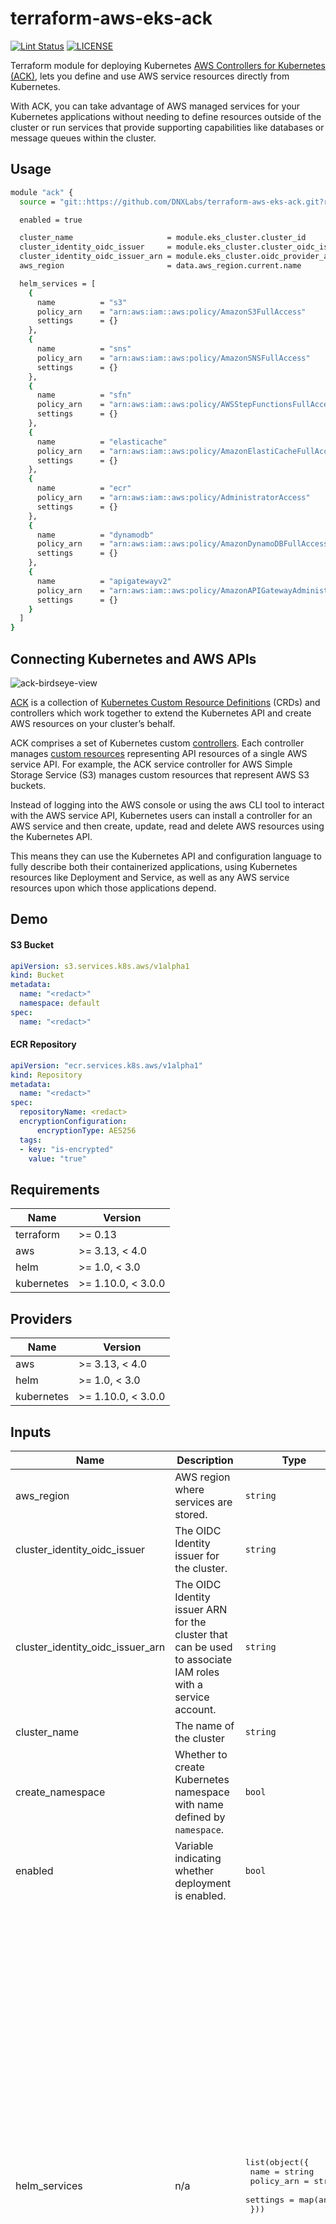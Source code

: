 # terraform-aws-eks-ack

[![Lint Status](https://github.com/DNXLabs/terraform-aws-eks-ack/workflows/Lint/badge.svg)](https://github.com/DNXLabs/terraform-aws-eks-ack/actions)
[![LICENSE](https://img.shields.io/github/license/DNXLabs/terraform-aws-eks-ack)](https://github.com/DNXLabs/terraform-aws-eks-ack/blob/master/LICENSE)


Terraform module for deploying Kubernetes [AWS Controllers for Kubernetes (ACK)](https://aws.github.io/aws-controllers-k8s/), lets you define and use AWS service resources directly from Kubernetes.

With ACK, you can take advantage of AWS managed services for your Kubernetes applications without needing to define resources outside of the cluster or run services that provide supporting capabilities like databases or message queues within the cluster.

## Usage

```bash
module "ack" {
  source = "git::https://github.com/DNXLabs/terraform-aws-eks-ack.git?ref=0.1.1"

  enabled = true

  cluster_name                     = module.eks_cluster.cluster_id
  cluster_identity_oidc_issuer     = module.eks_cluster.cluster_oidc_issuer_url
  cluster_identity_oidc_issuer_arn = module.eks_cluster.oidc_provider_arn
  aws_region                       = data.aws_region.current.name

  helm_services = [
    {
      name          = "s3"
      policy_arn    = "arn:aws:iam::aws:policy/AmazonS3FullAccess"
      settings      = {}
    },
    {
      name          = "sns"
      policy_arn    = "arn:aws:iam::aws:policy/AmazonSNSFullAccess"
      settings      = {}
    },
    {
      name          = "sfn"
      policy_arn    = "arn:aws:iam::aws:policy/AWSStepFunctionsFullAccess"
      settings      = {}
    },
    {
      name          = "elasticache"
      policy_arn    = "arn:aws:iam::aws:policy/AmazonElastiCacheFullAccess"
      settings      = {}
    },
    {
      name          = "ecr"
      policy_arn    = "arn:aws:iam::aws:policy/AdministratorAccess"
      settings      = {}
    },
    {
      name          = "dynamodb"
      policy_arn    = "arn:aws:iam::aws:policy/AmazonDynamoDBFullAccess"
      settings      = {}
    },
    {
      name          = "apigatewayv2"
      policy_arn    = "arn:aws:iam::aws:policy/AmazonAPIGatewayAdministrator"
      settings      = {}
    }
  ]
}
```

## Connecting Kubernetes and AWS APIs

![ack-birdseye-view](./images/ack-birdseye-view.png)

[ACK](https://github.com/aws/aws-controllers-k8s/) is a collection of [Kubernetes Custom Resource Definitions](https://kubernetes.io/docs/concepts/extend-kubernetes/api-extension/custom-resources/) (CRDs) and controllers which work together to extend the Kubernetes API and create AWS resources on your cluster’s behalf.

ACK comprises a set of Kubernetes custom [controllers](https://kubernetes.io/docs/reference/glossary/?fundamental=true#term-controller). Each controller manages [custom resources](https://kubernetes.io/docs/concepts/extend-kubernetes/api-extension/custom-resources/) representing API resources of a single AWS service API. For example, the ACK service controller for AWS Simple Storage Service (S3) manages custom resources that represent AWS S3 buckets.

Instead of logging into the AWS console or using the aws CLI tool to interact with the AWS service API, Kubernetes users can install a controller for an AWS service and then create, update, read and delete AWS resources using the Kubernetes API.

This means they can use the Kubernetes API and configuration language to fully describe both their containerized applications, using Kubernetes resources like Deployment and Service, as well as any AWS service resources upon which those applications depend.

## Demo

#### S3 Bucket

```yaml
apiVersion: s3.services.k8s.aws/v1alpha1
kind: Bucket
metadata:
  name: "<redact>"
  namespace: default
spec:
  name: "<redact>"
```

#### ECR Repository

```yaml
apiVersion: "ecr.services.k8s.aws/v1alpha1"
kind: Repository
metadata:
  name: "<redact>"
spec:
  repositoryName: <redact>
  encryptionConfiguration:
      encryptionType: AES256
  tags:
  - key: "is-encrypted"
    value: "true"
```


<!--- BEGIN_TF_DOCS --->

## Requirements

| Name | Version |
|------|---------|
| terraform | >= 0.13 |
| aws | >= 3.13, < 4.0 |
| helm | >= 1.0, < 3.0 |
| kubernetes | >= 1.10.0, < 3.0.0 |

## Providers

| Name | Version |
|------|---------|
| aws | >= 3.13, < 4.0 |
| helm | >= 1.0, < 3.0 |
| kubernetes | >= 1.10.0, < 3.0.0 |

## Inputs

| Name | Description | Type | Default | Required |
|------|-------------|------|---------|:--------:|
| aws\_region | AWS region where services are stored. | `string` | n/a | yes |
| cluster\_identity\_oidc\_issuer | The OIDC Identity issuer for the cluster. | `string` | n/a | yes |
| cluster\_identity\_oidc\_issuer\_arn | The OIDC Identity issuer ARN for the cluster that can be used to associate IAM roles with a service account. | `string` | n/a | yes |
| cluster\_name | The name of the cluster | `string` | n/a | yes |
| create\_namespace | Whether to create Kubernetes namespace with name defined by `namespace`. | `bool` | `true` | no |
| enabled | Variable indicating whether deployment is enabled. | `bool` | `true` | no |
| helm\_services | n/a | <pre>list(object({<br>    name       = string<br>    policy_arn = string<br>    settings   = map(any)<br>  }))</pre> | <pre>[<br>  {<br>    "name": "s3",<br>    "policy_arn": "arn:aws:iam::aws:policy/AmazonS3FullAccess",<br>    "settings": {}<br>  },<br>  {<br>    "name": "sns",<br>    "policy_arn": "arn:aws:iam::aws:policy/AmazonSNSFullAccess",<br>    "settings": {}<br>  },<br>  {<br>    "name": "sfn",<br>    "policy_arn": "arn:aws:iam::aws:policy/AWSStepFunctionsFullAccess",<br>    "settings": {}<br>  },<br>  {<br>    "name": "elasticache",<br>    "policy_arn": "arn:aws:iam::aws:policy/AmazonElastiCacheFullAccess",<br>    "settings": {}<br>  },<br>  {<br>    "name": "ecr",<br>    "policy_arn": "arn:aws:iam::aws:policy/AdministratorAccess",<br>    "settings": {}<br>  },<br>  {<br>    "name": "dynamodb",<br>    "policy_arn": "arn:aws:iam::aws:policy/AmazonDynamoDBFullAccess",<br>    "settings": {}<br>  },<br>  {<br>    "name": "apigatewayv2",<br>    "policy_arn": "arn:aws:iam::aws:policy/AmazonAPIGatewayAdministrator",<br>    "settings": {}<br>  },<br>  {<br>    "name": "mq",<br>    "policy_arn": "arn:aws:iam::aws:policy/AmazonMQApiFullAccess",<br>    "settings": {}<br>  }<br>]</pre> | no |
| mod\_dependency | Dependence variable binds all AWS resources allocated by this module, dependent modules reference this variable. | `any` | `null` | no |
| namespace | Kubernetes namespace to deploy ACK Helm chart. | `string` | `"ack-system"` | no |
| settings | Additional settings which will be passed to the Helm chart values. | `map` | `{}` | no |

## Outputs

No output.

<!--- END_TF_DOCS --->

## Authors

Module managed by [DNX Solutions](https://github.com/DNXLabs).

## License

Apache 2 Licensed. See [LICENSE](https://github.com/DNXLabs/terraform-aws-eks-ack/blob/master/LICENSE) for full details.
